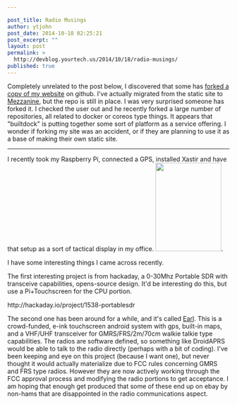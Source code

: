 ```yaml
---

post_title: Radio Musings
author: ytjohn
post_date: 2014-10-18 02:25:21
post_excerpt: ""
layout: post
permalink: >
  http://devblog.yourtech.us/2014/10/18/radio-musings/
published: true
---
```

<p>Completely unrelated to the post below, I discovered that some has <a href="https://github.com/builtdock/ytwebsite">forked a copy of my website</a> on github. I've actually migrated from the static site to <a href="http://mezzanine.jupo.org/">Mezzanine</a>, but the repo is still in place. I was very surprised someone has forked it. I checked the user out and he recently forked a large number of repositories, all related to docker or coreos type things. It appears that "builtdock" is putting together some sort of platform as a service offering. I wonder if forking my site was an accident, or if they are planning to use it as a base of making their own static site.</p>
<p></p><hr />
<p>I recently took my Raspberry Pi, connected a GPS, installed Xastir and have that setup as a sort of tactical display in my office. <a href="https://lh3.googleusercontent.com/--RicSliZ2kE/VDb9oB4auGI/AAAAAAAAT1M/eCkTaa8AIEg/w876-h1168-no/14%2B-%2B1%20target=" title="_new"><img height="200" src="https://lh3.googleusercontent.com/--RicSliZ2kE/VDb9oB4auGI/AAAAAAAAT1M/eCkTaa8AIEg/w876-h1168-no/14%2B-%2B1" width="149"/></a>.</p>
<p>I have some interesting things I came across recently.</p>
<p>The first interesting project is from hackaday, a 0-30Mhz Portable SDR with transceive capabilities, opens-source design. It'd be interesting do this, but use a Pi+Touchscreen for the CPU portion.</p>
<p>http://hackaday.io/project/1538-portablesdr</p>
<p>The second one has been around for a while, and it's called <a href="http://www.meetearl.com/">Earl</a>. This is a crowd-funded, e-ink touchscreen android system with gps, built-in maps, and a VHF/UHF transceiver for GMRS/FRS/2m/70cm walkie talkie type capabilities. The radios are software defined, so something like DroidAPRS would be able to talk to the radio directly (perhaps with a bit of coding). I've been keeping and eye on this project (because I want one), but never thought it would actually materialize due to FCC rules concerning GMRS and FRS type radios. However they are now actively working through the FCC approval process and modifying the radio portions to get acceptance. I am hoping that enough get produced that some of these end up on ebay by non-hams that are disappointed in the radio communications aspect.</p><p></p></hr>
